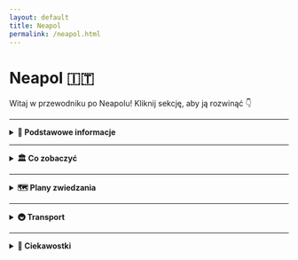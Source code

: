 ```yaml
---
layout: default
title: Neapol
permalink: /neapol.html
---
```


# Neapol 🇮🇹

Witaj w przewodniku po Neapolu! Kliknij sekcję, aby ją rozwinąć 👇

---

<details>
  <summary><strong>📌 Podstawowe informacje</strong></summary>
  <p>
    Rzym to stolica Włoch i jedno z najstarszych miast Europy.<br>
    Znajduje się tutaj Watykan – najmniejsze państwo świata.
  </p>
</details>

---

<details>
  <summary><strong>🏛️ Co zobaczyć</strong></summary>
  <ul>
    <details>
<summary><strong>🏰 Castel dell’Ovo – zamek z jajem</strong></summary>
 <li><strong>Współrzędne:</strong> <em>40.8309° N, 14.2471° E</em></li>
      <p>
Zamek na wodzie, który wygląda, jakby ktoś zbudował fortecę na krze lodowej. Nazwa oznacza „Zamek Jajeczny”, bo według legendy poeta Wergiliusz ukrył w jego fundamentach magiczne... jajko. Serio. Jeśli pęknie – Neapol runie. Na szczęście dziś pękają tu tylko pary robiące sobie selfie z widokiem na Wezuwiusza.
</p>
<ul>
  <li><strong>Bilety:</strong> Wejście darmowe! Twój portfel właśnie ci podziękował.</li>
 
</ul>
</details>
<details>
<summary><strong>🖼️ Muzeum Archeologiczne – więcej rzeźb niż w siłowni</strong></summary>
  <li><strong>Współrzędne:</strong> <em>40.8522° N, 14.2505° E</em></li>
<p>
Jeśli kochasz starożytność, Pompeje i oglądanie nagich rzeźb bez poczucia winy – to tu. Znajdziesz tu freski, mozaiki, posągi i tajne zbiory dla dorosłych. Tak, w Neapolu nawet muzeum potrafi zaskoczyć. Klimatyzacja działa, więc to idealne miejsce na upały (i intelektualne chwile zadumy).
</p>
<ul>
 
  <li><strong>Bilety:</strong> 15€ normalny.</li>
  <li><strong>Współrzędne:</strong> <em>40.8522° N, 14.2505° E</em></li>
</ul>
</details>
<details>
<summary><strong>🌋 Wezuwiusz – zrób sobie zdjęcie z wulkanem</strong></summary>
  <li><strong>Współrzędne:</strong> <em>40.8214° N, 14.4265° E</em></li>
<p>
Jeden z najsłynniejszych wulkanów świata. Groźny, majestatyczny i zadziwiająco... zielony. Możesz wejść na szczyt i spojrzeć do krateru – nie, nie ma tam pizzy. Ale widok na Zatokę Neapolitańską? Bezcenny. Tylko pamiętaj: ubierz wygodne buty, bo to nie jest spacer po deptaku.
</p>
<ul>
  <li><strong>Jak dojechać:</strong> Pociąg Circumvesuviana do Ercolano Scavi, potem bus Navetta Vesuvio lub pieszo (dla odważnych i spoconych).</li>
  <li><strong>Bilety:</strong> 10€ + opcjonalny transport ~10€ – najlepiej rezerwować online.</li>
  
</ul>
</details>
<details>
<summary><strong>🏛️ Pompeje – zatrzymane w czasie</strong></summary>
 <li><strong>Współrzędne:</strong> <em>40.7498° N, 14.4861° E</em></li>
  <p>
To nie muzeum, to całe miasto sprzed 2000 lat. Spacerujesz ulicami, które pamiętają czasy, gdy „dom z ogrodem” oznaczał... dom z mozaiką i niewolnikami. Znajdziesz tu termy, teatry i freski, które dałyby bana na Instagramie. Obowiązkowy punkt dla fanów historii i apokaliptycznych klimatów.
</p>
<ul>
  <li><strong>Jak dojechać:</strong> Circumvesuviana z Neapolu – stacja Pompei Scavi.</li>
  <li><strong>Bilety:</strong> 18€ normalny, są też karnety np. z Herkulanum.</li>
 
</ul>
</details>
<details>
<summary><strong>⛪ Katedra św. Januarego – święty z supermocą</strong></summary>
   <li><strong>Współrzędne:</strong> <em>40.8529° N, 14.2595° E</em></li>
<p>
Patron Neapolu – św. January – ma wyjątkowy dar: jego krew zamienia się w płyn kilka razy do roku. Serio. To znak, że miasto będzie bezpieczne (albo że biskup dobrze się pomodlił). Gotycka katedra jest imponująca, pełna złoceń, fresków i... tłumu ciekawskich, kiedy „cuda” się zbliżają.
</p>
<ul>

  <li><strong>Bilety:</strong> Za darmo, ale datki mile widziane (nawet eurocent działa jak święty).</li>
 
</ul>
</details>

  </ul>
</details>

---

<details>
  <summary><strong>🗺️ Plany zwiedzania</strong></summary>

  <details>
    <summary><strong>📅 1-dniowy plan</strong></summary>
    <p>
      - Koloseum<br>
      - Forum Romanum<br>
      - Fontanna di Trevi<br>
      - Spacer po Piazza Navona<br>
      - Lody w Gelateria Giolitti
    </p>
  </details>

  <details>
    <summary><strong>📅 2-dniowy plan</strong></summary>
    <p>
      Dzień 1: jak wyżej<br>
      Dzień 2: Watykan, Muzea Watykańskie, Bazylika św. Piotra, Panteon, plac Hiszpański
    </p>
  </details>

  <details>
    <summary><strong>📅 3-dniowy plan</strong></summary>
    <p>
      Dzień 1 i 2: jak wyżej<br>
      Dzień 3: Trastevere, wzgórze Gianicolo, Zamek Świętego Anioła, chill nad Tybrem
    </p>
  </details>

</details>


---

<details>
  <summary><strong>🚇 Transport</strong></summary>
  <ul>
    <li>Metro A i B – prosta sieć, przydatna do najważniejszych punktów</li>
    <li>Autobusy i tramwaje – dobre uzupełnienie</li>
    <li>Spacer – najlepiej!</li>
  </ul>
</details>

---

<details>
  <summary><strong>🤔 Ciekawostki</strong></summary>
  <ul>
    <li>Rzym ma własne metro od 1955 roku, ale kopanie tuneli jest trudne przez ruiny pod ziemią</li>
    <li>W Rzymie działa jeden z najstarszych uniwersytetów w Europie – La Sapienza</li>
  </ul>
</details>

